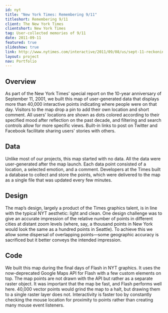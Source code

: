 ```yaml
---
id: nyt
title: "New York Times: Remembering 9/11"
titleshort: Remembering 9/11
client: The New York Times
clientshort: New York Times
tag: User-collected memories of 9/11
date: 2011-09-11
featured: true
slideshow: true
link: http://www.nytimes.com/interactive/2011/09/08/us/sept-11-reckoning/where-were-you-september-11-map.html
layout: project
nav: Portfolio
---
```


## Overview
As part of the New York Times' special report on the 10-year anniversary of September 11, 2001, we built this map of user-generated data that displays more than 40,000 interactive points indicating where people were on that day. Visitors to the map drop a pin to add their own location and short comment. All users' locations are shown as dots colored according to their specified mood after reflection on the past decade, and filtering and search controls allow for more specific views. Built-in links to post on Twitter and Facebook facilitate sharing users' stories with others.

## Data
Unlike most of our projects, this map started with no data. All the data were user-generated after the map launch. Each data point consisted of a location, a selected emotion, and a comment. Developers at the Times built a database to collect and store the points, which were delivered to the map as a single file that was updated every few minutes.

## Design
The map’s design, largely a product of the Times graphics talent, is in line with the typical NYT aesthetic: light and clean. One design challenge was to give an accurate impression of the relative number of points in different cities at distant zoom levels (where, say, a thousand points in New York would look the same as a hundred points in Seattle). To achieve this we allow some dispersal of overlapping points—some geographic accuracy is sacrificed but it better conveys the intended impression.

## Code
We built this map during the final days of Flash in NYT graphics. It uses the now-deprecated Google Maps API for Flash with a few custom elements on top. The map points are not drawn with the API but rather as a separate raster object. It was important that the map be fast, and Flash performs well here. 40,000 vector points would grind the map to a halt, but drawing them to a single raster layer does not. Interactivity is faster too by constantly checking the mouse location for proximity to points rather than creating many mouse event listeners.
